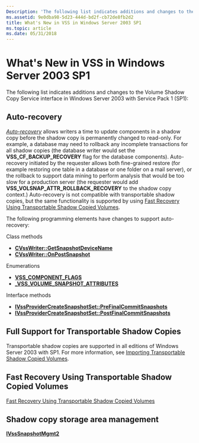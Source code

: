 ```yaml
---
Description: 'The following list indicates additions and changes to the Volume Shadow Copy Service interface in Windows Server 2003 with Service Pack 1 (SP1):'
ms.assetid: 9e0dba98-5d23-444d-bd2f-cb72de8fb2d2
title: What's New in VSS in Windows Server 2003 SP1
ms.topic: article
ms.date: 05/31/2018
---
```


# What's New in VSS in Windows Server 2003 SP1

The following list indicates additions and changes to the Volume Shadow Copy Service interface in Windows Server 2003 with Service Pack 1 (SP1):

## Auto-recovery

[*Auto-recovery*](vssgloss-a.md) allows writers a time to update components in a shadow copy before the shadow copy is permanently changed to read-only. For example, a database may need to rollback any incomplete transactions for all shadow copies (the database writer would set the **VSS\_CF\_BACKUP\_RECOVERY** flag for the database components). Auto-recovery initiated by the requester allows both fine-grained restore (for example restoring one table in a database or one folder on a mail server), or the rollback to support data mining to perform analysis that would be too slow for a production server (the requester would add **VSS\_VOLSNAP\_ATTR\_ROLLBACK\_RECOVERY** to the shadow copy context.) Auto-recovery is not compatible with transportable shadow copies, but the same functionality is supported by using [Fast Recovery Using Transportable Shadow Copied Volumes](fast-recovery-using-transportable-shadow-copied-volumes.md).

The following programming elements have changes to support auto-recovery:

Class methods

-   [**CVssWriter::GetSnapshotDeviceName**](/windows/desktop/api/VsWriter/nf-vswriter-cvsswriter-getsnapshotdevicename)
-   [**CVssWriter::OnPostSnapshot**](/windows/desktop/api/VsWriter/nf-vswriter-cvsswriter-onpostsnapshot)

Enumerations

-   [**VSS\_COMPONENT\_FLAGS**](/windows/desktop/api/VsWriter/ne-vswriter-vss_component_flags)
-   [**\_VSS\_VOLUME\_SNAPSHOT\_ATTRIBUTES**](/windows/desktop/api/Vss/ne-vss-vss_volume_snapshot_attributes)

Interface methods

-   [**IVssProviderCreateSnapshotSet::PreFinalCommitSnapshots**](/windows/desktop/api/VsProv/nf-vsprov-ivssprovidercreatesnapshotset-prefinalcommitsnapshots)
-   [**IVssProviderCreateSnapshotSet::PostFinalCommitSnapshots**](/windows/desktop/api/VsProv/nf-vsprov-ivssprovidercreatesnapshotset-postfinalcommitsnapshots)

## Full Support for Transportable Shadow Copies

Transportable shadow copies are supported in all editions of Windows Server 2003 with SP1. For more information, see [Importing Transportable Shadow Copied Volumes](importing-transportable-shadow-copied-volumes.md).

## Fast Recovery Using Transportable Shadow Copied Volumes

[Fast Recovery Using Transportable Shadow Copied Volumes](fast-recovery-using-transportable-shadow-copied-volumes.md)

## Shadow copy storage area management

[**IVssSnapshotMgmt2**](/windows/desktop/api/VsMgmt/nn-vsmgmt-ivsssnapshotmgmt2)

 

 



